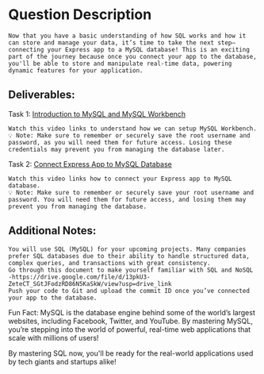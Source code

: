 # Question Description

    Now that you have a basic understanding of how SQL works and how it can store and manage your data, it’s time to take the next step—connecting your Express app to a MySQL database! This is an exciting part of the journey because once you connect your app to the database, you'll be able to store and manipulate real-time data, powering dynamic features for your application.

## Deliverables:

Task 1: [Introduction to MySQL and MySQL Workbench](https://www.loom.com/share/6c77e93be9814e3ba43edc5daeb039f5?sid=95d1839f-c409-4150-b253-2a56188277d6)

    Watch this video links to understand how we can setup MySQL Workbench.
    💡 Note: Make sure to remember or securely save the root username and password, as you will need them for future access. Losing these credentials may prevent you from managing the database later.

Task 2: [Connect Express App to MySQL Database](https://www.loom.com/share/e5f48e7248f44fda91543d817306c784?sid=2afcc302-d991-4540-a36d-0fc59f00c367)

    Watch this video links how to connect your Express app to MySQL database.
    💡 Note: Make sure to remember or securely save your root username and password. You will need them for future access, and losing them may prevent you from managing the database.

## Additional Notes:

    You will use SQL (MySQL) for your upcoming projects. Many companies prefer SQL databases due to their ability to handle structured data, complex queries, and transactions with great consistency.
    Go through this document to make yourself familiar with SQL and NoSQL -https://drive.google.com/file/d/13pkU3-ZeteCT_SGtJFodzRD86N5KaSkW/view?usp=drive_link
    Push your code to Git and upload the commit ID once you’ve connected your app to the database.

Fun Fact: MySQL is the database engine behind some of the world’s largest websites, including Facebook, Twitter, and YouTube. By mastering MySQL, you’re stepping into the world of powerful, real-time web applications that scale with millions of users!

By mastering SQL now, you'll be ready for the real-world applications used by tech giants and startups alike!
